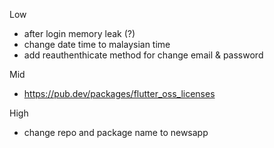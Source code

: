Low
- after login memory leak (?)
- change date time to malaysian time
- add reauthenthicate method for change email & password

Mid
- https://pub.dev/packages/flutter_oss_licenses

High
- change repo and package name to newsapp